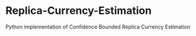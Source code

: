 # Replica-Currency-Estimation
 
Python implementation of Confidence Bounded Replica Currency Estimation
